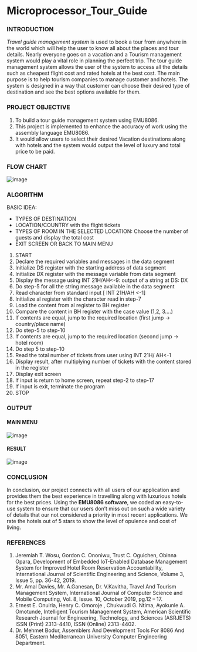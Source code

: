 # Microprocessor_Tour_Guide

### INTRODUCTION

*Travel guide management system* is used to book a tour from anywhere in the world which will help the user to know all about the places and tour details. Nearly     everyone goes on a vacation and a Tourism management system would play a vital role in planning the perfect trip. The tour guide management system allows the user of the system to access all the details such as cheapest flight cost and rated hotels at the best cost. The main purpose is to help tourism companies to manage customer and hotels. The system is designed in a way that customer can choose their desired type of destination and see the best options available for them. 

### PROJECT OBJECTIVE

1. To build a tour guide management system using EMU8086.
2. This project is implemented to enhance the accuracy of work using the assembly language EMU8086.
3. It would allow users to select their desired Vacation destinations along with hotels and the system would output the level of luxury and total price to be paid. 

### FLOW CHART
![image](https://user-images.githubusercontent.com/88835998/235752664-dfda0581-3d40-47bc-8681-1e51cec299ce.png)

### ALGORITHM

BASIC IDEA:
+ TYPES OF DESTINATION
+ LOCATION/COUNTRY with the flight tickets
+ TYPES OF ROOM IN THE SELECTED LOCATION: Choose the number of guests and display the total cost 
+ EXIT SCREEN OR BACK TO MAIN MENU 

1.	START
2.	Declare the required variables and messages in the data segment
3.	Initialize DS register with the starting address of data segment
4.	Initialize DX register with the message variable from data segment
5.	Display the message using INT 21H/AH<-9: output of a string at DS: DX
6.	Do step-5 for all the string message available in the data segment
7.	Read character from standard input [ INT 21H/AH <-1]
8.	Initialize al register with the character read in step-7
9.	Load the content from al register to BH register
10.	Compare the content in BH register with the case value (1,2, 3….)
11.	If contents are equal, jump to the required location (first jump -> country/place name)
12.	Do step-5 to step-10
13.	If contents are equal, jump to the required location (second jump -> hotel room)
14.	Do step 5 to step-10
15.	Read the total number of tickets from user using INT 21H/ AH<-1
16.	Display result, after multiplying number of tickets with the content stored in the register 
17.	Display exit screen 
18.	If input is return to home screen, repeat step-2 to step-17
19.	If input is exit, terminate the program
20.	STOP

### OUTPUT

#### MAIN MENU
![image](https://user-images.githubusercontent.com/88835998/235753164-966e5668-1c3c-42aa-a2f2-7239604e2059.png)

#### RESULT
![image](https://user-images.githubusercontent.com/88835998/235753239-8956226f-60c6-46d6-ae30-c3afda747fa3.png)

### CONCLUSION

In conclusion,  our project connects with all users of our application and provides them the best experience in travelling along with luxurious hotels for the best prices. Using the **EMU8086 software**, we coded an easy-to-use system to ensure that our users don’t miss out on such a wide variety of details that our not considered a priority in most recent applications. We rate the hotels out of 5 stars to show the level of opulence and cost of living. 


### REFERENCES

1. Jeremiah T. Wosu, Gordon C. Ononiwu, Trust C. Oguichen, Obinna Opara, Development of Embedded IoT-Enabled Database Management System for Improved Hotel Room Reservation Accountability, International Journal of Scientific Engineering and Science, Volume 3, Issue 5, pp. 36-42, 2019.  
2. Mr. Amal Davies, Mr. A.Ganesan, Dr. V.Kavitha, Travel And Tourism Management System, International Journal of Computer Science and Mobile Computing, Vol. 8, Issue. 10, October 2019, pg.12 – 17.
3. Ernest E. Onuiria, Henry C. Omoroje , Chukwudi G. Ntima, Ayokunle A. Omotunde, Intelligent Tourism Management System, American Scientific Research Journal for Engineering, Technology, and Sciences (ASRJETS) ISSN (Print) 2313-4410, ISSN (Online) 2313-4402.
4. Dr. Mehmet Bodur, Assemblers And Development Tools For 8086 And 8051, Eastern Mediterranean University Computer Engineering Department.


